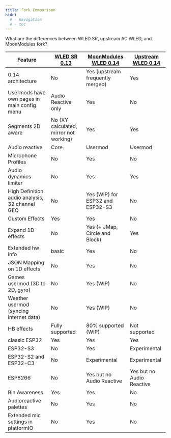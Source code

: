 ```yaml
---
title: Fork Comparison
hide:
  # - navigation
  # - toc
---
```


What are the differences between WLED SR, upstream AC WLED, and MoonModules fork?

| Feature | [WLED SR 0.13](https://github.com/atuline/WLED/tree/dev) | [MoonModules WLED 0.14](https://github.com/MoonModules/WLED/tree/mdev) | [Upstream WLED 0.14](https://github.com/Aircoookie/WLED) |
|---|---|---|---|
0.14 architecture | No | Yes (upstream frequently merged) | Yes
Usermods have own pages in main config menu | Audio Reactive only | Yes | No
Segments 2D aware | No (XY calculated, mirror not working) | Yes | Yes
Audio reactive | Core | Usermod | Usermod
Microphone Profiles | No | Yes | No | 
Audio dynamics limiter | No | Yes | Yes
High Definition audio analysis, 32 channel GEQ | No |  Yes (WIP) for ESP32 and ESP32-S3 | No
Custom Effects | Yes | Yes | No
Expand 1D effects | No | Yes (+ JMap, Circle and Block) | Yes
Extended hw info | basic | Yes | No
JSON Mapping on 1D effects | No | Yes | No
Games usermod (3D to 2D, gyro) | No | Yes (WIP) | No
Weather usermod (syncing internet data) | No | Yes (WIP) | No
HB effects | Fully supported | 80% supported (WIP) | Not supported
classic ESP32 | Yes | Yes | Yes
ESP32-S3 | No | Yes | Experimental
ESP32-S2 and ESP32-C3 | No | Experimental | Experimental
ESP8266 | No | Yes but no Audio Reactive | Yes but no Audio Reactive
Bin Awareness | Yes | Yes | No
Audioreactive palettes | No | Yes | No
Extended mic settings in platformIO | No | Yes | No
